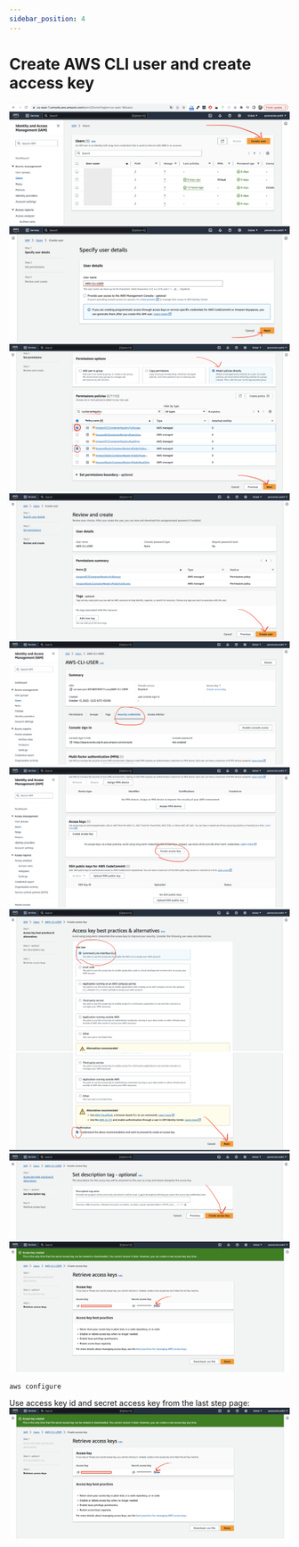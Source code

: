 ```yaml
---
sidebar_position: 4
---
```


# Create AWS CLI user and create access key

![](./img/iam-user/create-user-button-1.png)
![](./img/iam-user/enter-user-name-2.png)
![](./img/iam-user/add-policies-3.png)
![](./img/iam-user/review-and-create-4.png)
![](./img/iam-user/security-tab-5.png)
![](./img/iam-user/create-access-key-button-6.png)
![](./img/iam-user/cli-radio-button-7.png)
![](./img/iam-user/confirm-and-next-8.png)
![](./img/iam-user/create-access-key-finish-9.png)
![](./img/iam-user/see-access-key-and-secret-access-key-10.png)

```
aws configure
```

Use access key id and secret access key from the last step page:
![](./img/iam-user/see-access-key-and-secret-access-key-10.png)